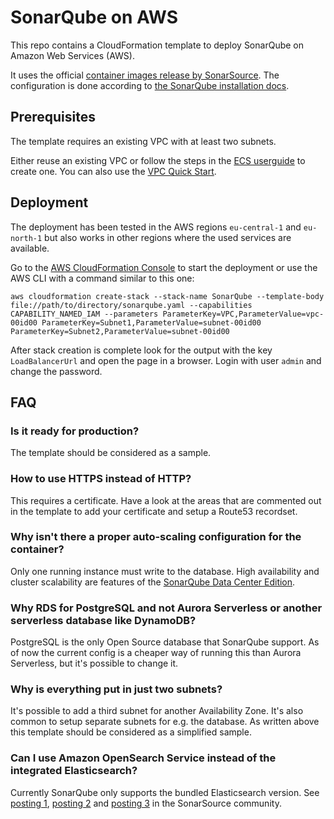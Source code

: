# SonarQube on AWS
This repo contains a CloudFormation template to deploy SonarQube on Amazon Web Services (AWS).

It uses the official [container images release by SonarSource](https://hub.docker.com/_/sonarqube). The configuration is done according to [the SonarQube installation docs](https://docs.sonarqube.org/latest/setup/install-server/#header-4).

## Prerequisites
The template requires an existing VPC with at least two subnets. 

Either reuse an existing VPC or follow the steps in the [ECS userguide](https://docs.aws.amazon.com/AmazonECS/latest/userguide/create-public-private-vpc.html) to create one. You can also use the [VPC Quick Start](https://aws.amazon.com/quickstart/architecture/vpc/).

## Deployment
The deployment has been tested in the AWS regions `eu-central-1` and `eu-north-1` but also works in other regions where the used services are available. 

Go to the [AWS CloudFormation Console](https://console.aws.amazon.com/cloudformation/home?#/stacks/create/template) to start the deployment or use the AWS CLI with a command similar to this one: 

    aws cloudformation create-stack --stack-name SonarQube --template-body file://path/to/directory/sonarqube.yaml --capabilities CAPABILITY_NAMED_IAM --parameters ParameterKey=VPC,ParameterValue=vpc-00id00 ParameterKey=Subnet1,ParameterValue=subnet-00id00 ParameterKey=Subnet2,ParameterValue=subnet-00id00

After stack creation is complete look for the output with the key `LoadBalancerUrl` and open the page in a browser. Login with user `admin` and change the password.

## FAQ

### Is it ready for production?
The template should be considered as a sample.

### How to use HTTPS instead of HTTP?
This requires a certificate. Have a look at the areas that are commented out in the template to add your certificate and setup a Route53 recordset.

### Why isn't there a proper auto-scaling configuration for the container?
Only one running instance must write to the database. High availability and cluster scalability are features of the [SonarQube Data Center Edition](https://docs.sonarqube.org/latest/setup/operate-cluster/).

### Why RDS for PostgreSQL and not Aurora Serverless or another serverless database like DynamoDB?
PostgreSQL is the only Open Source database that SonarQube support. As of now the current config is a cheaper way of running this than Aurora Serverless, but it's possible to change it.

### Why is everything put in just two subnets?
It's possible to add a third subnet for another Availability Zone. It's also common to setup separate subnets for e.g. the database. 
As written above this template should be considered as a simplified sample.

### Can I use Amazon OpenSearch Service instead of the integrated Elasticsearch?
Currently SonarQube only supports the bundled Elasticsearch version. See [posting 1](https://community.sonarsource.com/t/sonarqube-8-5-community-edition-external-elasticsearch-setup/34346),
[posting 2](https://community.sonarsource.com/t/sonarqube-fargate-aws-elasticsearch/11576/12) and
[posting 3](https://community.sonarsource.com/t/support-external-elasticsearch-cluster/47770) in the SonarSource community.
